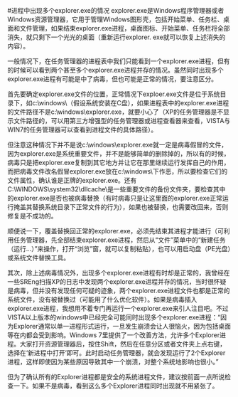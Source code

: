 #进程中出现多个explorer.exe的情况
explorer.exe是Windows程序管理器或者Windows资源管理器，它用于管理Windows图形壳，包括开始菜单、任务栏、桌面和文件管理，如果结束explorer.exe进程，桌面图标、开始菜单、任务栏将全部消失，就只剩下一个光光的桌面（重新运行explorer. exe就可以恢复上述消失的内容）。

一般情况下，在任务管理器的进程表中我们只能看到一个explorer.exe进程，但有的时候可以看到两个甚至多个explorer.exe进程并存的情况。虽然同时出现多个explorer.exe进程有可能是中了病毒，但也可能是正常的情况，要注意区分。

首先要确定explorer.exe文件的位置，正常情况下exploer.exe文件是位于系统目录下，如c:\windows\（假设系统安装在C盘），如果进程表中的explorer.exe进程的文件路径不是c:\windows\explorer.exe，就要小心了（XP的任务管理器是不显示文件路径的，可以用第三方增强型的任务管理器或进程查看器来查看，VISTA与WIN7的任务管理器可以查看到进程文件的具体路径）。

但注意这种情况下并不是说c:\windows\explorer.exe就一定是病毒假冒的文件，因为explorer.exe是系统重要文件，并不是能够简单的删除掉的，所以有的时候，病毒只是把explorer.exe复制到其它地方并让它在那里继续运行发挥自己的作用，而把病毒文件改名假冒explorer.exe放在c:\windows\下作恶，所以要检查它们的文件属性，确认谁是正牌的explorer.exe。还有C:\WINDOWS\system32\dllcache\是一些重要文件的备份文件夹，要检查其中的explorer.exe是否也被病毒替换（有时病毒只是让这里面的explorer.exe正常运行掩盖其替换系统目录下正常文件的行为），如果也被替换，也需要改回来，否则修复是不成功的。

顺便说一下，覆盖替换回正常的explorer.exe，必须先结束其进程才能进行（可利用任务管理器，先全部结束explorer.exe进程，然后从“文件”菜单中的“新建任务（运行...）”来操作，打开“浏览”窗，就可以复制粘贴），也可以用启动盘（PE光盘）或系统文件替换工具。

其次，除上述病毒情况外，出现多个explorer.exe进程有时却是正常的，我曾经在一些SREng扫描XP的日志中发现两个explorer.exe进程并存的情况，当时很怀疑是病毒，但并没有发现任何可疑的迹象，两个explorer.exe进程文件也都是正常的系统文件，没有被替换过（可能用了什么优化软件）。如果是病毒插入explorer.exe进程，我想用不着专门再运行一个explorer.exe来引人注目吧。不过VISTA以上版本的windows中已经完全可能同时出现多个explorer.exe进程：“因为Explorer通常以单一进程形式运行，一旦发生崩溃会让人很恼火，因为包括桌面等在内都会受到影响。Windows 7里提供了一个改善方法，允许多个Explorer进程。大家打开资源管理器后，按住Shift，然后在任意分区或者文件夹上点右键，选择在‘新进程中打开’即可。此时启动任务管理器，就会发现运行了2个Explorer进程，这样即使因为某些原因导致其中一个崩溃，对整个系统地影响也很小。”

但为了确认所有的Explorer进程都是安全的系统进程文件，建议按前面一点所说检查一下。如果不是病毒，看到这么多个Explorer进程同时出现就不用紧张了。